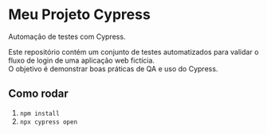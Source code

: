# Meu Projeto Cypress
Automação de testes com Cypress.

Este repositório contém um conjunto de testes automatizados para validar
o fluxo de login de uma aplicação web fictícia.  
O objetivo é demonstrar boas práticas de QA e uso do Cypress.

## Como rodar
1. `npm install`
2. `npx cypress open`
